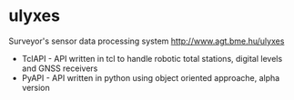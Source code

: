 ulyxes
======

Surveyor's sensor data processing system
http://www.agt.bme.hu/ulyxes

* TclAPI - API written in tcl to handle robotic total stations, digital levels and GNSS receivers
* PyAPI - API written in python using object oriented approache, alpha version
